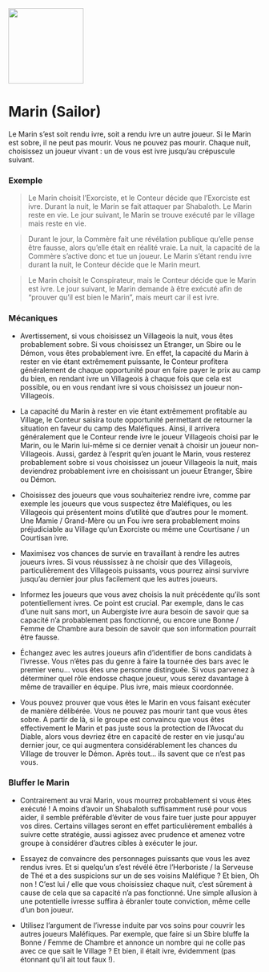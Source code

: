 <img src="https://github.com/brain-academy/wiki/blob/master/blood-on-the-clocktower/img/sailor.png?raw=true" height="150"> 

# Marin (Sailor)
Le Marin s’est soit rendu ivre, soit a rendu ivre un autre joueur. Si le Marin est sobre, il ne peut pas mourir.
Vous ne pouvez pas mourir. Chaque nuit, choisissez un joueur vivant : un de vous est ivre jusqu’au crépuscule suivant.
 
### Exemple
> Le Marin choisit l’Exorciste, et le Conteur décide que l’Exorciste est ivre. Durant la nuit, le Marin se fait attaquer par Shabaloth. Le Marin reste en vie. Le jour suivant, le Marin se trouve exécuté par le village mais reste en vie.

> Durant le jour, la Commère fait une révélation publique qu’elle pense être fausse, alors qu’elle était en réalité vraie. La nuit, la capacité de la Commère s’active donc et tue un joueur. Le Marin s’étant rendu ivre durant la nuit, le Conteur décide que le Marin meurt.

> Le Marin choisit le Conspirateur, mais le Conteur décide que le Marin est ivre. Le jour suivant, le Marin demande à être exécuté afin de “prouver qu’il est bien le Marin”, mais meurt car il est ivre.

### Mécaniques
- Avertissement, si vous choisissez un Villageois la nuit, vous êtes probablement sobre. Si vous choisissez un Etranger, un Sbire ou le Démon, vous êtes probablement ivre. En effet, la capacité du Marin à rester en vie étant extrêmement puissante, le Conteur profitera généralement de chaque opportunité pour en faire payer le prix au camp du bien, en rendant ivre un Villageois à chaque fois que cela est possible, ou en vous rendant ivre si vous choisissez un joueur non-Villageois.

- La capacité du Marin à rester en vie étant extrêmement profitable au Village, le Conteur saisira toute opportunité permettant de retourner la situation en faveur du camp des Maléfiques. Ainsi, il arrivera généralement que le Conteur rende ivre le joueur Villageois choisi par le Marin, ou le Marin lui-même si ce dernier venait à choisir un joueur non-Villageois. Aussi, gardez à l’esprit qu’en jouant le Marin, vous resterez probablement sobre si vous choisissez un joueur Villageois la nuit, mais deviendrez probablement ivre en choisissant un joueur Etranger, Sbire ou Démon.

- Choisissez des joueurs que vous souhaiteriez rendre ivre, comme par exemple les joueurs que vous suspectez être Maléfiques, ou les Villageois qui présentent moins d’utilité que d’autres pour le moment. Une Mamie / Grand-Mère ou un Fou ivre sera probablement moins préjudiciable au Village qu’un Exorciste ou même une Courtisane / un Courtisan ivre.

- Maximisez vos chances de survie en travaillant à rendre les autres joueurs ivres. Si vous réussissez à ne choisir que des Villageois, particulièrement des Villageois puissants, vous pourrez ainsi survivre jusqu’au dernier jour plus facilement que les autres joueurs.

- Informez les joueurs que vous avez choisis la nuit précédente qu’ils sont potentiellement ivres. Ce point est crucial. Par exemple, dans le cas d’une nuit sans mort, un Aubergiste ivre aura besoin de savoir que sa capacité n’a probablement pas fonctionné, ou encore une Bonne / Femme de Chambre aura besoin de savoir que son information pourrait être fausse.

- Échangez avec les autres joueurs afin d’identifier de bons candidats à l’ivresse. Vous n’êtes pas du genre à faire la tournée des bars avec le premier venu… vous êtes une personne distinguée. Si vous parvenez à déterminer quel rôle endosse chaque joueur, vous serez davantage à même de travailler en équipe. Plus ivre, mais mieux coordonnée.

- Vous pouvez prouver que vous êtes le Marin en vous faisant exécuter de manière délibérée. Vous ne pouvez pas mourir tant que vous êtes sobre. A partir de là, si le groupe est convaincu que vous êtes effectivement le Marin et pas juste sous la protection de l’Avocat du Diable, alors vous devriez être en capacité de rester en vie jusqu'au dernier jour, ce qui augmentera considérablement les chances du Village de trouver le Démon. Après tout… ils savent que ce n’est pas vous.
 
### Bluffer le Marin

- Contrairement au vrai Marin, vous mourrez probablement si vous êtes exécuté ! A moins d’avoir un Shabaloth suffisamment rusé pour vous aider, il semble préférable d’éviter de vous faire tuer juste pour appuyer vos dires. Certains villages seront en effet particulièrement emballés à suivre cette stratégie, aussi agissez avec prudence et amenez votre groupe à considérer d’autres cibles à exécuter le jour.

- Essayez de convaincre des personnages puissants que vous les avez rendus ivres. Et si quelqu’un s’est révélé être l’Herboriste / la Serveuse de Thé et a des suspicions sur un de ses voisins Maléfique ? Et bien, Oh non ! C’est lui / elle que vous choisissiez chaque nuit, c’est sûrement à cause de cela que sa capacité n’a pas fonctionné. Une simple allusion à une potentielle ivresse suffira à ébranler toute conviction, même celle d’un bon joueur.   

- Utilisez l’argument de l’ivresse induite par vos soins pour couvrir les autres joueurs Maléfiques. Par exemple, que faire si un Sbire bluffe la Bonne / Femme de Chambre et annonce un nombre qui ne colle pas avec ce que sait le Village ? Et bien, il était ivre, évidemment (pas étonnant qu’il ait tout faux !).
